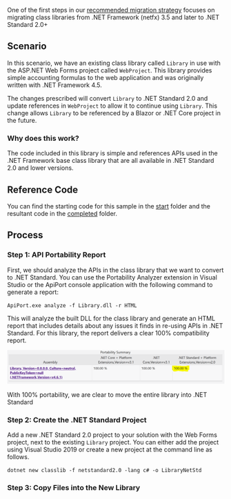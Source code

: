 One of the first steps in our [recommended migration strategy](../../Migration/NET-Standard.md) focuses on migrating class libraries from .NET Framework (netfx) 3.5 and later to .NET Standard 2.0+

## Scenario

In this scenario, we have an existing class library called `Library` in use with the ASP<span></span>.NET Web Forms project called `WebProject`.  This library provides simple accounting formulas to the web application and was originally written with .NET Framework 4.5.

The changes prescribed will convert `Library` to .NET Standard 2.0 and update references in `WebProject` to allow it to continue using `Library`.  This change allows `Library` to be referenced by a Blazor or .NET Core project in the future.

### Why does this work?

The code included in this library is simple and references APIs used in the .NET Framework base class library that are all available in .NET Standard 2.0 and lower versions.

## Reference Code

You can find the starting code for this sample in the [start](start) folder and the resultant code in the [completed](completed) folder.

## Process

### Step 1: API Portability Report

First, we should analyze the APIs in the class library that we want to convert to .NET Standard.  You can use the Portability Analyzer extension in Visual Studio or the ApiPort console application with the following command to generate a report:

```
ApiPort.exe analyze -f Library.dll -r HTML
```

This will analyze the built DLL for the class library and generate an HTML report that includes details about any issues it finds in re-using APIs in .NET Standard.  For this library, the report delivers a clear 100% compatibility report.

![Portability Report](../../assets/samples/netstd1-PortabilityReport.PNG)

With 100% portability, we are clear to move the entire library into .NET Standard

### Step 2: Create the .NET Standard Project

Add a new .NET Standard 2.0 project to your solution with the Web Forms project, next to the existing `Library` project.  You can either add the project using Visual Studio 2019 or create a new project at the command line as follows.

```
dotnet new classlib -f netstandard2.0 -lang c# -o LibraryNetStd
```

### Step 3: Copy Files into the New Library

